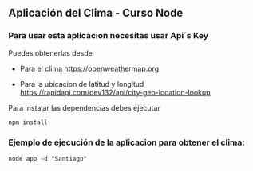 ## Aplicación del Clima - Curso Node

### Para usar esta aplicacion necesitas usar Api´s Key

Puedes obtenerlas desde 
- Para el clima
https://openweathermap.org 

- Para la ubicacion de latitud y longitud
https://rapidapi.com/dev132/api/city-geo-location-lookup

Para instalar las dependencias debes ejecutar

```
npm install
```
### Ejemplo de ejecución de la aplicacion para obtener el clima:
```
node app -d "Santiago"
```